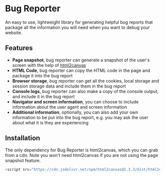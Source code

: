 # Bug Reporter

An easy to use, lightweight library for generating helpful bug reports that package all the information you will need when you want to debug your website.

## Features
- **Page snapshot**, bug reporter can generate a snapshot of the user's screen with the help of [html2canvas](https://github.com/niklasvh/html2canvas)
- **HTML Code**, bug reporter can copy the HTML code in the page and package it into the bug report
- **Browser storage**, bug reporter can get all the cookies, local storage and session storage data and include them in the bug report
- **Console logs**, bug reporter can also make a copy of the console output, and include it in the bug report
- **Navigator and screen information**, you can choose to include information about the user agent and screen information
- **Additional information**, optionally, you can also add your own information to be put into the bug report, e.g. you may ask the user about what it is they are experiencing

## Installation
The only dependency for Bug Reporter is html2canvas, which you can grab from a cdn. Note you won't need html2canvas if you are not using the page snapshot feature.
```js
<script src="https://cdn.jsdelivr.net/npm/html2canvas@1.3.3/dist/html2canvas.min.js" integrity="sha256-QT3W6xEiCZLGc8yEu9fiRM+V1UlKjJ/WEfg1VXnFns4=" crossorigin="anonymous"></script>
```
